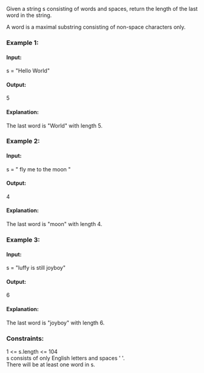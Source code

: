 Given a string s consisting of words and spaces, return the length of the last word in the string.

A word is a maximal substring consisting of non-space characters only.   

### Example 1:
#### Input: 
s = "Hello World"  
#### Output: 
5  
#### Explanation: 
The last word is "World" with length 5.  

### Example 2:
#### Input: 
s = "   fly me   to   the moon  "  
#### Output: 
4  
#### Explanation: 
The last word is "moon" with length 4.  

### Example 3:
#### Input: 
s = "luffy is still joyboy"  
#### Output: 
6  
#### Explanation: 
The last word is "joyboy" with length 6.  
 
### Constraints:
1 <= s.length <= 104  
s consists of only English letters and spaces ' '.  
There will be at least one word in s.  
